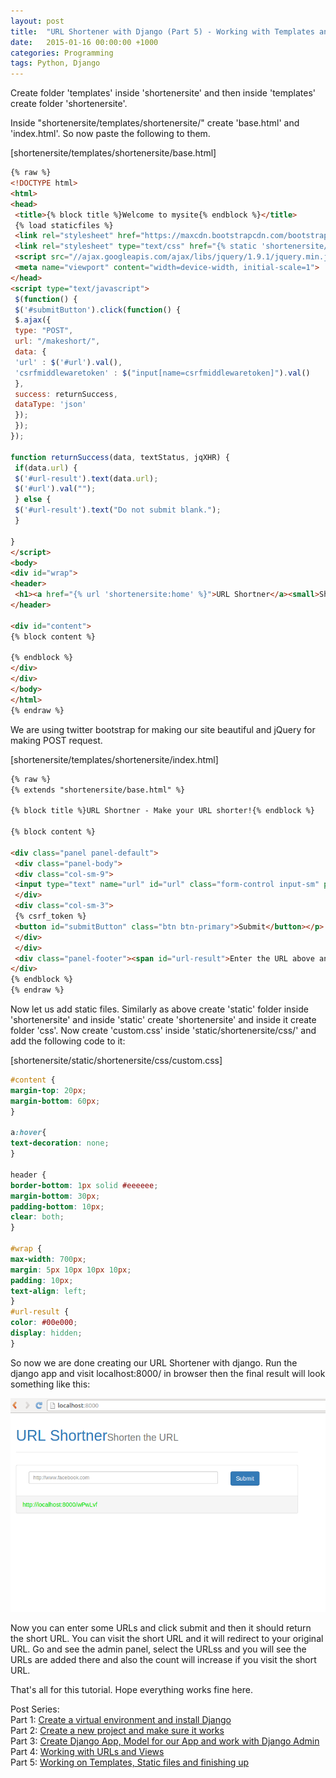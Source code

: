 ```yaml
---
layout: post
title:  "URL Shortener with Django (Part 5) - Working with Templates and finishing up"
date:   2015-01-16 00:00:00 +1000
categories: Programming
tags: Python, Django
---
```

Create folder 'templates' inside 'shortenersite' and then inside 'templates' create folder 'shortenersite'.

Inside "shortenersite/templates/shortenersite/" create 'base.html' and 'index.html'. So now paste the following to them.

[shortenersite/templates/shortenersite/base.html]

```html
{% raw %}
<!DOCTYPE html>
<html>
<head>
 <title>{% block title %}Welcome to mysite{% endblock %}</title>
 {% load staticfiles %}
 <link rel="stylesheet" href="https://maxcdn.bootstrapcdn.com/bootstrap/3.3.1/css/bootstrap.min.css">
 <link rel="stylesheet" type="text/css" href="{% static 'shortenersite/css/custom.css' %}" />
 <script src="//ajax.googleapis.com/ajax/libs/jquery/1.9.1/jquery.min.js"></script>
 <meta name="viewport" content="width=device-width, initial-scale=1">
</head>
<script type="text/javascript">
 $(function() {
 $('#submitButton').click(function() {
 $.ajax({
 type: "POST",
 url: "/makeshort/",
 data: {
 'url' : $('#url').val(),
 'csrfmiddlewaretoken' : $("input[name=csrfmiddlewaretoken]").val()
 },
 success: returnSuccess,
 dataType: 'json'
 });
 });
});

function returnSuccess(data, textStatus, jqXHR) {
 if(data.url) {
 $('#url-result').text(data.url);
 $('#url').val("");
 } else {
 $('#url-result').text("Do not submit blank.");
 }

}
</script>
<body>
<div id="wrap">
<header>
 <h1><a href="{% url 'shortenersite:home' %}">URL Shortner</a><small>Shorten the URL</small></h1>
</header>

<div id="content">
{% block content %}

{% endblock %}
</div>
</div>
</body>
</html>
{% endraw %}
```

We are using twitter bootstrap for making our site beautiful and jQuery for making POST request.

[shortenersite/templates/shortenersite/index.html]

```html
{% raw %}
{% extends "shortenersite/base.html" %}

{% block title %}URL Shortner - Make your URL shorter!{% endblock %}

{% block content %}

<div class="panel panel-default">
 <div class="panel-body">
 <div class="col-sm-9">
 <input type="text" name="url" id="url" class="form-control input-sm" placeholder="http://www.facebook.com" />
 </div>
 <div class="col-sm-3">
 {% csrf_token %}
 <button id="submitButton" class="btn btn-primary">Submit</button></p>
 </div>
 </div>
 <div class="panel-footer"><span id="url-result">Enter the URL above and click submit!</span></div>
</div>
{% endblock %}
{% endraw %}
```

Now let us add static files. Similarly as above create 'static' folder inside 'shortenersite' and inside 'static' create 'shortenersite' and inside it create folder 'css'. Now create 'custom.css' inside 'static/shortenersite/css/' and add the following code to it:

[shortenersite/static/shortenersite/css/custom.css]
```css
#content {
margin-top: 20px;
margin-bottom: 60px;
}

a:hover{
text-decoration: none;
}

header {
border-bottom: 1px solid #eeeeee;
margin-bottom: 30px;
padding-bottom: 10px;
clear: both;
}

#wrap {
max-width: 700px;
margin: 5px 10px 10px 10px;
padding: 10px;
text-align: left;
}
#url-result {
color: #00e000;
display: hidden;
}
```

So now we are done creating our URL Shortener with django. Run the django app and visit localhost:8000/ in browser then the final result will look something like this:

![final url shortener built with django](/assets/post-images/2015/final-url-shortener.png)

Now you can enter some URLs and click submit and then it should return the short URL. You can visit the short URL and it will redirect to your original URL. Go and see the admin panel, select the URLss and you will see the URLs are added there and also the count will increase if you visit the short URL.

That's all for this tutorial. Hope everything works fine here.

Post Series: <br/>
Part 1: [Create a virtual environment and install Django](https://sudeepacharya.com.np/blog/2015/01/11/urlshortener-with-django-create-virtual-environment-install-django/)<br/>
Part 2: [Create a new project and make sure it works](https://sudeepacharya.com.np/blog/2015/01/12/urlshortener-with-django-creating-new-django-project/)<br/>
Part 3: [Create Django App, Model for our App and work with Django Admin](https://sudeepacharya.com.np/blog/2015/01/13/urlshortener-with-django-creating-app-model/)<br/>
Part 4: [Working with URLs and Views](https://sudeepacharya.com.np/blog/2015/01/14/urlshortener-with-django-urls-and-views/)<br/>
Part 5: [Working on Templates, Static files and finishing up](https://sudeepacharya.com.np/blog/2015/01/15/urlshortener-with-django-working-with-templates/)<br/>
